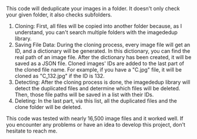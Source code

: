  This code will deduplicate your images in a folder. It doesn't only check your given folder, it also checks subfolders.

1. Cloning: First, all files will be copied into another folder because, as I understand, you can't search multiple folders with the imagededup library.
2. Saving File Data: During the cloning process, every image file will get an ID, and a dictionary will be generated. In this dictionary, you can find the real path of an image file. After the dictionary has been created, it will be saved as a JSON file. Cloned images' IDs are added to the last part of the cloned file name. For example, if you have a "C.jpg" file, it will be cloned as "C_132.jpg" if the ID is 132.
3. Detecting: After the cloning process is done, the imagededup library will detect the duplicated files and determine which files will be deleted. Then, those file paths will be saved in a list with their IDs.
4. Deleting: In the last part, via this list, all the duplicated files and the clone folder will be deleted.

This code was tested with nearly 16,500 image files and it worked well. If you encounter any problems or have an idea to develop this project, don't hesitate to reach me.
